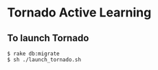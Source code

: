 <h1>Tornado Active Learning</h1>
<h2>To launch Tornado</h2>
<code>$ rake db:migrate</code>
<br>
<code>$ sh ./launch_tornado.sh</code>
